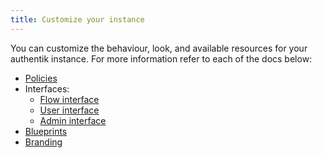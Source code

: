 ```yaml
---
title: Customize your instance
---
```


You can customize the behaviour, look, and available resources for your authentik instance. For more information refer to each of the docs below:

- [Policies](./policies/working_with_policies.md)
- Interfaces:
    - [Flow interface](./interfaces/flow)
    - [User interface](./interfaces/user)
    - [Admin interface](./interfaces/admin)
- [Blueprints](./blueprints/index.mdx)
- [Branding](./branding.md)
